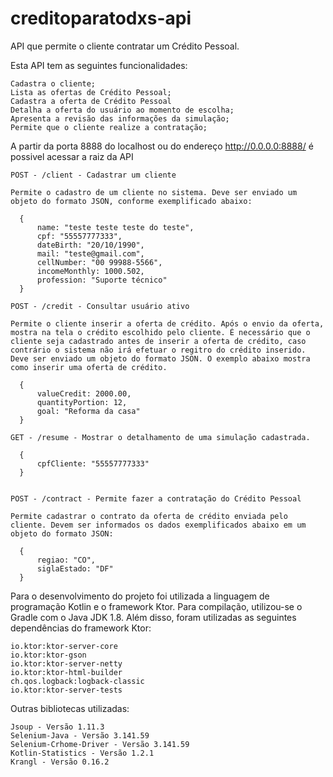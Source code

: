 # creditoparatodxs-api
 
API que permite o cliente contratar um Crédito Pessoal.

Esta API tem as seguintes funcionalidades: 
    
    Cadastra o cliente;
    Lista as ofertas de Crédito Pessoal;
    Cadastra a oferta de Crédito Pessoal
    Detalha a oferta do usuário ao momento de escolha;
    Apresenta a revisão das informações da simulação;
    Permite que o cliente realize a contratação;


A partir da porta 8888 do localhost ou do endereço http://0.0.0.0:8888/ é possivel acessar a raiz da API

    POST - /client - Cadastrar um cliente

    Permite o cadastro de um cliente no sistema. Deve ser enviado um objeto do formato JSON, conforme exemplificado abaixo:

      {
          name: "teste teste teste do teste",
          cpf: "55557777333",
          dateBirth: "20/10/1990",
          mail: "teste@gmail.com",
          cellNumber: "00 99988-5566",
          incomeMonthly: 1000.502,
          profession: "Suporte técnico"
      }

    POST - /credit - Consultar usuário ativo

    Permite o cliente inserir a oferta de crédito. Após o envio da oferta, mostra na tela o crédito escolhido pelo cliente. É necessário que o cliente seja cadastrado antes de inserir a oferta de crédito, caso contrário o sistema não irá efetuar o regitro do crédito inserido. Deve ser enviado um objeto do formato JSON. O exemplo abaixo mostra como inserir uma oferta de crédito.
    
      {
          valueCredit: 2000.00,
          quantityPortion: 12,
          goal: "Reforma da casa"
      } 

    GET - /resume - Mostrar o detalhamento de uma simulação cadastrada.
    
      {
          cpfCliente: "55557777333"   
      }


    POST - /contract - Permite fazer a contratação do Crédito Pessoal

    Permite cadastrar o contrato da oferta de crédito enviada pelo cliente. Devem ser informados os dados exemplificados abaixo em um objeto do formato JSON:

      {
          regiao: "CO",
          siglaEstado: "DF"
      }


Para o desenvolvimento do projeto foi utilizada a linguagem de programação Kotlin e o framework Ktor. Para compilação, utilizou-se o Gradle com o Java JDK 1.8. Além disso, foram utilizadas as seguintes dependências do framework Ktor:

    io.ktor:ktor-server-core
    io.ktor:ktor-gson
    io.ktor:ktor-server-netty
    io.ktor:ktor-html-builder
    ch.qos.logback:logback-classic
    io.ktor:ktor-server-tests

Outras bibliotecas utilizadas:

    Jsoup - Versão 1.11.3
    Selenium-Java - Versão 3.141.59
    Selenium-Crhome-Driver - Versão 3.141.59
    Kotlin-Statistics - Versão 1.2.1
    Krangl - Versão 0.16.2
